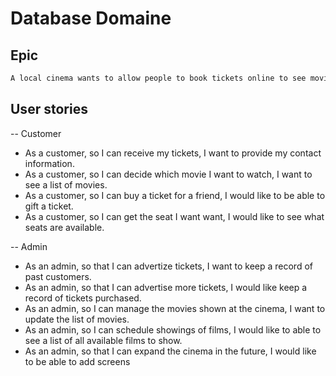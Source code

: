 # Database Domaine

## Epic

```.md
A local cinema wants to allow people to book tickets online to see movies that are being shown in its various screens. These tickets should be delivered to customers via email. The cinema wants to keep a record of their customers and the tickets they purchase, as well as offer a regularly updated list of movies for them to choose from. A single screen might show multiple movies a day, and even the same movie at multiple times. The cinema will expand its number of screens in the future, so the potential for growth needs to be accounted for.
```

## User stories

-- Customer

- As a customer, so I can receive my tickets, I want to provide my contact information.
- As a customer, so I can decide which movie I want to watch, I want to see a list of movies.
- As a customer, so I can buy a ticket for a friend, I would like to be able to gift a ticket.
- As a customer, so I can get the seat I want want, I would like to see what seats are available.
  
-- Admin

- As an admin, so that I can advertize tickets, I want to keep a record of past customers.
- As an admin, so that I can advertise more tickets, I would like keep a record of tickets purchased.
- As an admin, so I can manage the movies shown at the cinema, I want to update the list of movies.
- As an admin, so I can schedule showings of films, I would like to able to see a list of all available films to show.
- As an admin, so that I can expand the cinema in the future, I would like to be able to add screens
  